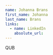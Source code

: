 ```yaml
---
name: Johanna Brans
first_name: Johanna
last_name: Brans
links:
  - name: LinkedIn
    absolute_url: 
---
```

QUB
